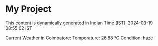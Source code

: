 # My Project

This content is dynamically generated in Indian Time (IST): 2024-03-19 08:55:02 IST


Current Weather in Coimbatore:
Temperature: 26.88 °C
Condition: haze
